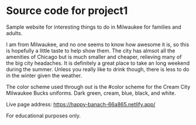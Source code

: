 # Source code for project1

Sample website for interesting things to do in Milwaukee for families and adults.

I am from Milwaukee, and no one seems to know how awesome it is, so this is hopefully a little taste to help show them. The city has almsot all the amenities of Chicago but is much smaller and cheaper, relieving many of the big city headaches. It is definitely a great place to take an long weekend during the summer. Unless you really like to drink though, there is less to do in the winter given the weather.

The color scheme used through out is the #color scheme for the Cream City Milwaukee Bucks uniforms. Dark green, cream, blue, black, and white.

Live page address: https://happy-banach-66a865.netlify.app/

For educational purposes only.